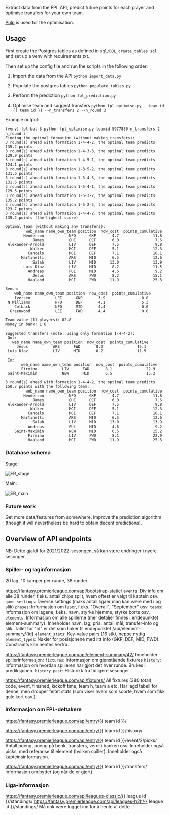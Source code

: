 Extract data from the FPL API, predict future points for each player and optimise transfers for your own team.

[Pulp](https://coin-or.github.io/pulp/) is used for the optimisation.


Usage
---

First create the Postgres tables as defined in `sql/DDL_create_tables.sql` and set up a venv with requirements.txt.

Then set up the config file and run the scripts in the following order:

1. Import the data from the API
 `python import_data.py`

2. Populate the postgres tables
 `python populate_tables.py`

3. Perform the prediction
 `python fpl_prediction.py`

4. Optimise team and suggest transfers
 `python fpl_optimise.py --team_id {{ team id }} --n_transfers 2 --n_round 3`

Example output:

```
(venv) fpl-bot $ python fpl_optimise.py teamid 5977880 n_transfers 2 n_round 3
Finding the optimal formation (without making transfers):
3 round(s) ahead with formation 1-4-4-2, the optimal team predicts 139.2 points
3 round(s) ahead with formation 1-4-3-3, the optimal team predicts 129.9 points
3 round(s) ahead with formation 1-4-5-1, the optimal team predicts 124.1 points
3 round(s) ahead with formation 1-3-5-2, the optimal team predicts 131.6 points
3 round(s) ahead with formation 1-3-4-3, the optimal team predicts 131.6 points
3 round(s) ahead with formation 1-5-4-1, the optimal team predicts 129.3 points
3 round(s) ahead with formation 1-5-3-2, the optimal team predicts 135.2 points
3 round(s) ahead with formation 1-5-2-3, the optimal team predicts 123.7 points
3 round(s) ahead with formation 1-4-4-2, the optimal team predicts 139.2 points (the highest score)

Optimal team (without making any transfers):
         web_name name_own_team position  now_cost  points_cumulative
        Henderson           NFO      GKP       4.7               11.8
            James           CHE      DEF       6.0                7.6
 Alexander-Arnold           LIV      DEF       7.5                9.8
           Walker           MCI      DEF       5.1               12.3
          Cancelo           MCI      DEF       7.1               10.1
       Martinelli           ARS      MID       6.5               12.6
            Salah           LIV      MID      13.0               13.9
        Luis Díaz           LIV      MID       8.2               11.5
          Andreas           FUL      MID       4.6                9.2
            Jesus           ARS      FWD       8.2               15.1
          Haaland           MCI      FWD      11.9               25.3

Bench:
    web_name name_own_team position  now_cost  points_cumulative
    Iversen           LEI      GKP       3.9                0.0
 N.Williams           NFO      DEF       4.1                5.3
    Colback           NFO      MID       4.4                0.0
  Greenwood           LEE      FWD       4.4                0.0

Team value (11 players): 82.8
Money in bank: 1.6

Suggested transfers (note: using only formation 1-4-4-2):
 Out:
   web_name name_own_team position  now_cost  points_cumulative
     Jesus           ARS      FWD       8.2               15.1
 Luis Díaz           LIV      MID       8.2               11.5

 In:
       web_name name_own_team position  now_cost  points_cumulative
       Firmino           LIV      FWD       8.1               22.9
 Saint-Maximin           NEW      MID       6.5               15.2

3 round(s) ahead with formation 1-4-4-2, the optimal team predicts 150.7 points with the following team:
         web_name name_own_team position  now_cost  points_cumulative
        Henderson           NFO      GKP       4.7               11.8
            James           CHE      DEF       6.0                7.6
 Alexander-Arnold           LIV      DEF       7.5                9.8
           Walker           MCI      DEF       5.1               12.3
          Cancelo           MCI      DEF       7.1               10.1
       Martinelli           ARS      MID       6.5               12.6
            Salah           LIV      MID      13.0               13.9
          Andreas           FUL      MID       4.6                9.2
    Saint-Maximin           NEW      MID       6.5               15.2
          Firmino           LIV      FWD       8.1               22.9
          Haaland           MCI      FWD      11.9               25.3
```

### Database schema

Stage:

<img src="img/ER_diagram_stg.png" alt="ER_stage"/>

Main:

<img src="img/ER_diagram_main.png" alt="ER_main"/>

### Future work
Get more data/features from somewhere.
Improve the prediction algorithm (though it will nevertheless be hard to obtain decent predictions).


Overview of API endpoints
---
NB: Dette gjaldt for 2021/2022-sesongen, så kan være endringer i nyere sesonger.

### Spiller- og laginformasjon
20 lag, 10 kamper per runde, 38 runder.

https://fantasy.premierleague.com/api/bootstrap-static/
`events`: Div info om alle 38 runder, f.eks. antall chips spilt, hvem oftest er valgt til kaptein osv.
`game_settings`: Diverse settings (maks antall ligaer man kan være med i og slik)
`phases`: Informasjon om faser, f.eks. "Overall", "September" osv.
`teams`: Informasjon om lagene, f.eks. navn, styrke hjemme, styrke borte osv.
`elements`: Informasjon om alle spillerne (mer detaljer finnes i endepunktet element-summary).
  Inneholder navn, lag, pris, antall mål, transfer-info og slik. 
  Tallet for "id" er det som linker til endepunktet /api/element-summary/{id}
`element_stats`: Key-value pairs (16 stk), neppe nyttig
`element_types`: Nøkler for posisjonene med litt info (GKP, DEF, MID, FWD). Constraints kan hentes herfra.

https://fantasy.premierleague.com/api/element-summary/42/
Inneholder spillerinformasjon:
`fixtures`: Informasjon om gjenstående fixtures
`history`: Informasjon om hvordan spilleren har gjort det hver runde. Brukes i prediksjonen.
`history_past`: Historikk fra tidligere sesonger

https://fantasy.premierleague.com/api/fixtures/
All fixtures (380 total): code, event, finished, kickoff time, team h, team a etc.
Har lagd tabell for denne, men dropper feltet stats (som viser hvem som scorte, hvem som fikk gule kort osv.)


### Informasjon om FPL-deltakere

https://fantasy.premierleague.com/api/entry/{{ team id }}/

https://fantasy.premierleague.com/api/entry/{{ team id }}/history/

https://fantasy.premierleague.com/api/entry/{{ team id }}/event/2/picks/
Antall poeng, poeng på benk, transfers, verdi i banken osv. Inneholder også picks, med referanse
til element (hvilken spiller). Inneholder også kapteinsinformasjon.

https://fantasy.premierleague.com/api/entry/{{ team id }}/transfers/
Informasjon om bytter (og når de er gjort)

### Liga-informasjon
https://fantasy.premierleague.com/api/leagues-classic/{{ league id }}/standings/
https://fantasy.premierleague.com/api/leagues-h2h/{{ league id }}/standings/
Må nok være logget inn for å hente ut dette
